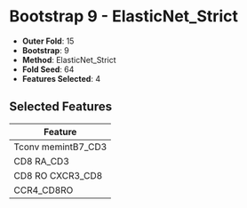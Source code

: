 # Bootstrap 9 - ElasticNet_Strict

- **Outer Fold**: 15
- **Bootstrap**: 9
- **Method**: ElasticNet_Strict
- **Fold Seed**: 64
- **Features Selected**: 4

## Selected Features

| Feature |
|---------|
| Tconv memintB7_CD3 |
| CD8 RA_CD3 |
| CD8 RO CXCR3_CD8 |
| CCR4_CD8RO |
